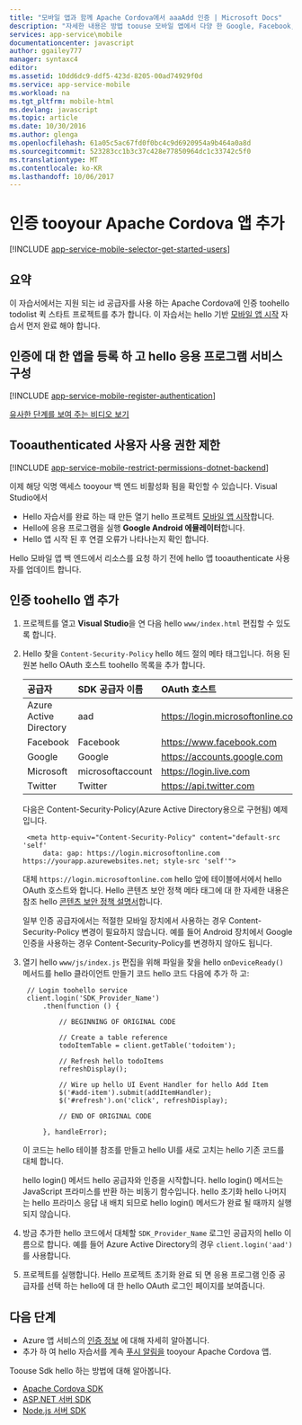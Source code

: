 ```yaml
---
title: "모바일 앱과 함께 Apache Cordova에서 aaaAdd 인증 | Microsoft Docs"
description: "자세한 내용은 방법 toouse 모바일 앱에서 다양 한 Google, Facebook, Twitter 및 Microsoft를 비롯 한 id 공급자를 통해 Apache Cordova 앱의 Azure 앱 서비스 tooauthenticate 사용자입니다."
services: app-service\mobile
documentationcenter: javascript
author: ggailey777
manager: syntaxc4
editor: 
ms.assetid: 10dd6dc9-ddf5-423d-8205-00ad74929f0d
ms.service: app-service-mobile
ms.workload: na
ms.tgt_pltfrm: mobile-html
ms.devlang: javascript
ms.topic: article
ms.date: 10/30/2016
ms.author: glenga
ms.openlocfilehash: 61a05c5ac67fd0f0bc4c9d6920954a9b464a0a8d
ms.sourcegitcommit: 523283cc1b3c37c428e77850964dc1c33742c5f0
ms.translationtype: MT
ms.contentlocale: ko-KR
ms.lasthandoff: 10/06/2017
---
```

# <a name="add-authentication-tooyour-apache-cordova-app"></a>인증 tooyour Apache Cordova 앱 추가
[!INCLUDE [app-service-mobile-selector-get-started-users](../../includes/app-service-mobile-selector-get-started-users.md)]

## <a name="summary"></a>요약
이 자습서에서는 지원 되는 id 공급자를 사용 하는 Apache Cordova에 인증 toohello todolist 퀵 스타트 프로젝트를 추가 합니다. 이 자습서는 hello 기반 [모바일 앱 시작] 자습서 먼저 완료 해야 합니다.

## <a name="register"></a>인증에 대 한 앱을 등록 하 고 hello 응용 프로그램 서비스 구성
[!INCLUDE [app-service-mobile-register-authentication](../../includes/app-service-mobile-register-authentication.md)]

[유사한 단계를 보여 주는 비디오 보기](https://channel9.msdn.com/series/Azure-connected-services-with-Cordova/Azure-connected-services-task-8-Azure-authentication)

## <a name="permissions"></a>Tooauthenticated 사용자 사용 권한 제한
[!INCLUDE [app-service-mobile-restrict-permissions-dotnet-backend](../../includes/app-service-mobile-restrict-permissions-dotnet-backend.md)]

이제 해당 익명 액세스 tooyour 백 엔드 비활성화 됨을 확인할 수 있습니다. Visual Studio에서

* Hello 자습서를 완료 하는 때 만든 열기 hello 프로젝트 [모바일 앱 시작]합니다.
* Hello에 응용 프로그램을 실행 **Google Android 에뮬레이터**합니다.
* Hello 앱 시작 된 후 연결 오류가 나타나는지 확인 합니다.

Hello 모바일 앱 백 엔드에서 리소스를 요청 하기 전에 hello 앱 tooauthenticate 사용자를 업데이트 합니다.

## <a name="add-authentication"></a>인증 toohello 앱 추가
1. 프로젝트를 열고 **Visual Studio**을 연 다음 hello `www/index.html` 편집할 수 있도록 합니다.
2. Hello 찾을 `Content-Security-Policy` hello 헤드 절의 메타 태그입니다.  허용 된 원본 hello OAuth 호스트 toohello 목록을 추가 합니다.

   | 공급자 | SDK 공급자 이름 | OAuth 호스트 |
   |:--- |:--- |:--- |
   | Azure Active Directory | aad | https://login.microsoftonline.com |
   | Facebook | Facebook | https://www.facebook.com |
   | Google | Google | https://accounts.google.com |
   | Microsoft | microsoftaccount | https://login.live.com |
   | Twitter | Twitter | https://api.twitter.com |

    다음은 Content-Security-Policy(Azure Active Directory용으로 구현됨) 예제입니다.

        <meta http-equiv="Content-Security-Policy" content="default-src 'self'
            data: gap: https://login.microsoftonline.com https://yourapp.azurewebsites.net; style-src 'self'">

    대체 `https://login.microsoftonline.com` hello 앞에 테이블에서에서 hello OAuth 호스트와 합니다.  Hello 콘텐츠 보안 정책 메타 태그에 대 한 자세한 내용은 참조 hello [콘텐츠 보안 정책 설명서]합니다.

    일부 인증 공급자에서는 적절한 모바일 장치에서 사용하는 경우 Content-Security-Policy 변경이 필요하지 않습니다.  예를 들어 Android 장치에서 Google 인증을 사용하는 경우 Content-Security-Policy를 변경하지 않아도 됩니다.

3. 열기 hello `www/js/index.js` 편집을 위해 파일을 찾을 hello `onDeviceReady()` 메서드를 hello 클라이언트 만들기 코드 hello 코드 다음에 추가 하 고:

        // Login toohello service
        client.login('SDK_Provider_Name')
            .then(function () {

                // BEGINNING OF ORIGINAL CODE

                // Create a table reference
                todoItemTable = client.getTable('todoitem');

                // Refresh hello todoItems
                refreshDisplay();

                // Wire up hello UI Event Handler for hello Add Item
                $('#add-item').submit(addItemHandler);
                $('#refresh').on('click', refreshDisplay);

                // END OF ORIGINAL CODE

            }, handleError);

    이 코드는 hello 테이블 참조를 만들고 hello UI를 새로 고치는 hello 기존 코드를 대체 합니다.

    hello login() 메서드 hello 공급자와 인증을 시작합니다. hello login() 메서드는 JavaScript 프라미스를 반환 하는 비동기 함수입니다.  hello 초기화 hello 나머지는 hello 프라미스 응답 내 배치 되므로 hello login() 메서드가 완료 될 때까지 실행 되지 않습니다.

4. 방금 추가한 hello 코드에서 대체할 `SDK_Provider_Name` 로그인 공급자의 hello 이름으로 합니다. 예를 들어 Azure Active Directory의 경우 `client.login('aad')`를 사용합니다.
5. 프로젝트를 실행합니다.  Hello 프로젝트 초기화 완료 되 면 응용 프로그램 인증 공급자를 선택 하는 hello에 대 한 hello OAuth 로그인 페이지를 보여줍니다.

## <a name="next-steps"></a>다음 단계
* Azure 앱 서비스의 [인증 정보] 에 대해 자세히 알아봅니다.
* 추가 하 여 hello 자습서를 계속 [푸시 알림을] tooyour Apache Cordova 앱.

Toouse Sdk hello 하는 방법에 대해 알아봅니다.

* [Apache Cordova SDK]
* [ASP.NET 서버 SDK]
* [Node.js 서버 SDK]

<!-- URLs. -->
[모바일 앱 시작]: app-service-mobile-cordova-get-started.md
[콘텐츠 보안 정책 설명서]: https://cordova.apache.org/docs/en/latest/guide/appdev/whitelist/index.html
[푸시 알림을]: app-service-mobile-cordova-get-started-push.md
[인증 정보]: app-service-mobile-auth.md
[Apache Cordova SDK]: app-service-mobile-cordova-how-to-use-client-library.md
[ASP.NET 서버 SDK]: app-service-mobile-dotnet-backend-how-to-use-server-sdk.md
[Node.js 서버 SDK]: app-service-mobile-node-backend-how-to-use-server-sdk.md
